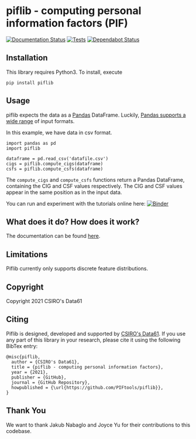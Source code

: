 # piflib - computing personal information factors (PIF)

[![Documentation Status](https://readthedocs.org/projects/piflib/badge/?version=latest)](https://piflib.readthedocs.io/en/latest/?badge=latest)
[![Tests](https://github.com/PIFtools/piflib/actions/workflows/python-test.yml/badge.svg)](https://github.com/PIFtools/piflib/actions/workflows/python-test.yml)
[![Dependabot Status](https://api.dependabot.com/badges/status?host=github&repo=PIFtools/piflib)](https://dependabot.com)

## Installation
This library requires Python3. To install, execute

`pip install piflib`

## Usage
piflib expects the data as a [Pandas](https://pandas.pydata.org/) DataFrame. Luckily, [Pandas supports
a wide range](https://pandas.pydata.org/docs/user_guide/io.html) of input formats.

In this example, we have data in csv format. 

```
import pandas as pd
import piflib

dataframe = pd.read_csv('datafile.csv')
cigs = piflib.compute_cigs(dataframe)
csfs = piflib.compute_csfs(dataframe)
```

The `compute_cigs` and `compute_csfs` functions return a Pandas DataFrame, containing the CIG and CSF values 
respectively. The CIG and CSF values appear in the same position as in the input data.

You can run and experiment with the tutorials online here:
[![Binder](https://mybinder.org/badge_logo.svg)](https://mybinder.org/v2/gh/PIFtools/piflib/main?filepath=docs%2Ftutorials)


## What does it do? How does it work?
The documentation can be found [here](https://piflib.readthedocs.io/en/latest).

## Limitations
Piflib currently only supports discrete feature distributions.

## Copyright
Copyright 2021 CSIRO's Data61

## Citing
Piflib is designed, developed and supported by [CSIRO's Data61](https://www.data61.csiro.au/). If you use any part
of this library in your research, please cite it using the following BibTex entry:

    @misc{piflib,
      author = {CSIRO's Data61},
      title = {piflib - computing personal information factors},
      year = {2021},
      publisher = {GitHub},
      journal = {GitHub Repository},
      howpublished = {\url{https://github.com/PIFtools/piflib}},
    }


## Thank You
We want to thank Jakub Nabaglo and Joyce Yu for their contributions to this codebase.

